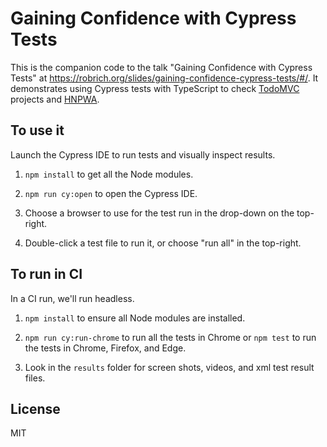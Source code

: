 Gaining Confidence with Cypress Tests
=====================================

This is the companion code to the talk "Gaining Confidence with Cypress Tests" at https://robrich.org/slides/gaining-confidence-cypress-tests/#/.  It demonstrates using Cypress tests with TypeScript to check [TodoMVC](http://todomvc.com/) projects and [HNPWA](https://hnpwa.com/).


To use it
---------

Launch the Cypress IDE to run tests and visually inspect results.

1. `npm install` to get all the Node modules.

2. `npm run cy:open` to open the Cypress IDE.

3. Choose a browser to use for the test run in the drop-down on the top-right.

4. Double-click a test file to run it, or choose "run all" in the top-right.


To run in CI
------------

In a CI run, we'll run headless.

1. `npm install` to ensure all Node modules are installed.

2. `npm run cy:run-chrome` to run all the tests in Chrome or `npm test` to run the tests in Chrome, Firefox, and Edge.

3. Look in the `results` folder for screen shots, videos, and xml test result files.


License
-------

MIT
